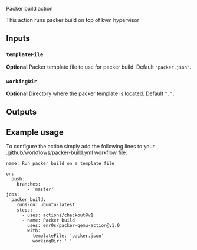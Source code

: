 Packer build action

This action runs packer build on top of kvm hypervisor

## Inputs

### `templateFile`

**Optional** Packer template file to use for packer build. Default `"packer.json"`.

### `workingDir`

**Optional** Directory where the packer template is located. Default `"."`.

## Outputs

## Example usage

To configure the action simply add the following lines to your .github/workflows/packer-build.yml workflow file:

```
name: Run packer build on a template file

on:
  push:
    branches:
        - 'master'
jobs:
  packer_build:
    runs-on: ubuntu-latest
    steps:
      - uses: actions/checkout@v1
      - name: Packer build
        uses: enr0s/packer-qemu-action@v1.0
        with:
          templateFile: 'packer.json'
          workingDir: '.'
```
